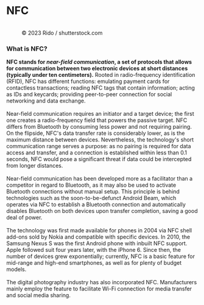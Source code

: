 # NFC

<figure><img src="https://images.versus.io/property/nfc-1598577613010.variety.jpg" alt=""><figcaption><p>© 2023 Rido / shutterstock.com</p></figcaption></figure>

### What is NFC?

**NFC stands for **_**near-field communication**_**, a set of protocols that allows for communication between two electronic devices at short distances (typically under ten centimeters).** Rooted in radio-frequency identification (RFID), NFC has different functions: emulating payment cards for contactless transactions; reading NFC tags that contain information; acting as IDs and keycards; providing peer-to-peer connection for social networking and data exchange.\
\
Near-field communication requires an initiator and a target device; the first one creates a radio-frequency field that powers the passive target. NFC differs from Bluetooth by consuming less power and not requiring pairing. On the flipside, NFC's data transfer rate is considerably lower, as is the maximum distance between devices. Nevertheless, the technology's short communication range serves a purpose: as no pairing is required for data access and transfer, and a connection is established within less than 0.1 seconds, NFC would pose a significant threat if data could be intercepted from longer distances.\
\
Near-field communication has been developed more as a facilitator than a competitor in regard to Bluetooth, as it may also be used to activate Bluetooth connections without manual setup. This principle is behind technologies such as the soon-to-be-defunct Android Beam, which operates via NFC to establish a Bluetooth connection and automatically disables Bluetooth on both devices upon transfer completion, saving a good deal of power.\
\
The technology was first made available for phones in 2004 via NFC shell add-ons sold by Nokia and compatible with specific devices. In 2010, the Samsung Nexus S was the first Android phone with inbuilt NFC support. Apple followed suit four years later, with the iPhone 6. Since then, the number of devices grew exponentially; currently, NFC is a basic feature for mid-range and high-end smartphones, as well as for plenty of budget models.\
\
The digital photography industry has also incorporated NFC. Manufacturers mainly employ the feature to facilitate Wi-Fi connection for media transfer and social media sharing.
